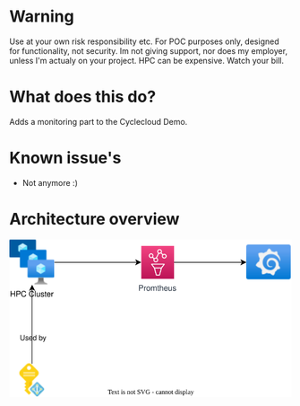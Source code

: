 # Warning
Use at your own risk responsibility etc.  For POC purposes only, designed for functionality, not security.  Im not giving support, nor does my employer, unless I'm actualy on your project.  HPC can be expensive.  Watch your bill.
# What does this do? 
Adds a monitoring part to the Cyclecloud Demo.  

# Known issue's
- Not anymore :)

# Architecture overview
<img src="./monitoring.drawio.svg">